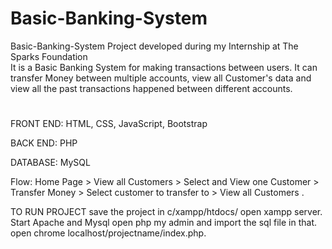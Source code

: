# Basic-Banking-System
Basic-Banking-System Project developed during my Internship at The Sparks Foundation  
It is a Basic Banking System for making transactions between users. It can transfer Money between multiple accounts, view all Customer's data and view all the past transactions happened between different accounts.

# 
FRONT END: HTML, CSS, JavaScript, Bootstrap

BACK END: PHP

DATABASE: MySQL

Flow: Home Page > View all Customers > Select and View one Customer > Transfer Money > Select customer to transfer to > View all Customers .

TO RUN PROJECT save the project in c/xampp/htdocs/ open xampp server. Start Apache and Mysql open php my admin and import the sql file in that. open chrome localhost/projectname/index.php.
